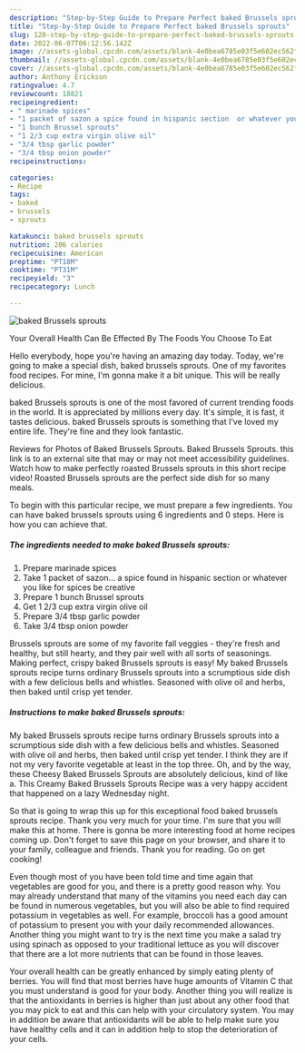```yaml
---
description: "Step-by-Step Guide to Prepare Perfect baked Brussels sprouts"
title: "Step-by-Step Guide to Prepare Perfect baked Brussels sprouts"
slug: 128-step-by-step-guide-to-prepare-perfect-baked-brussels-sprouts
date: 2022-06-07T06:12:56.142Z
image: //assets-global.cpcdn.com/assets/blank-4e0bea6785e03f5e602ec562f230caae08da540cada707380b4fe1bbebba43da.png
thumbnail: //assets-global.cpcdn.com/assets/blank-4e0bea6785e03f5e602ec562f230caae08da540cada707380b4fe1bbebba43da.png
cover: //assets-global.cpcdn.com/assets/blank-4e0bea6785e03f5e602ec562f230caae08da540cada707380b4fe1bbebba43da.png
author: Anthony Erickson
ratingvalue: 4.7
reviewcount: 18821
recipeingredient:
- " marinade spices"
- "1 packet of sazon a spice found in hispanic section  or whatever you like for spices be creative"
- "1 bunch Brussel sprouts"
- "1 2/3 cup extra virgin olive oil"
- "3/4 tbsp garlic powder"
- "3/4 tbsp onion powder"
recipeinstructions:

categories:
- Recipe
tags:
- baked
- brussels
- sprouts

katakunci: baked brussels sprouts 
nutrition: 206 calories
recipecuisine: American
preptime: "PT18M"
cooktime: "PT31M"
recipeyield: "3"
recipecategory: Lunch

---
```



![baked Brussels sprouts](//assets-global.cpcdn.com/assets/blank-4e0bea6785e03f5e602ec562f230caae08da540cada707380b4fe1bbebba43da.png)

Your Overall Health Can Be Effected By The Foods You Choose To Eat

Hello everybody, hope you're having an amazing day today. Today, we're going to make a special dish, baked brussels sprouts. One of my favorites food recipes. For mine, I'm gonna make it a bit unique. This will be really delicious.

baked Brussels sprouts is one of the most favored of current trending foods in the world. It is appreciated by millions every day. It's simple, it is fast, it tastes delicious. baked Brussels sprouts is something that I've loved my entire life. They're fine and they look fantastic.

Reviews for Photos of Baked Brussels Sprouts. Baked Brussels Sprouts. this link is to an external site that may or may not meet accessibility guidelines. Watch how to make perfectly roasted Brussels sprouts in this short recipe video! Roasted Brussels sprouts are the perfect side dish for so many meals.


To begin with this particular recipe, we must prepare a few ingredients. You can have baked brussels sprouts using 6 ingredients and 0 steps. Here is how you can achieve that.

<!--inarticleads1-->

##### The ingredients needed to make baked Brussels sprouts:

1. Prepare  marinade spices
1. Take 1 packet of sazon... a spice found in hispanic section  or whatever you like for spices be creative
1. Prepare 1 bunch Brussel sprouts
1. Get 1 2/3 cup extra virgin olive oil
1. Prepare 3/4 tbsp garlic powder
1. Take 3/4 tbsp onion powder


Brussels sprouts are some of my favorite fall veggies - they&#39;re fresh and healthy, but still hearty, and they pair well with all sorts of seasonings. Making perfect, crispy baked Brussels sprouts is easy! My baked Brussels sprouts recipe turns ordinary Brussels sprouts into a scrumptious side dish with a few delicious bells and whistles. Seasoned with olive oil and herbs, then baked until crisp yet tender. 

<!--inarticleads2-->

##### Instructions to make baked Brussels sprouts:



My baked Brussels sprouts recipe turns ordinary Brussels sprouts into a scrumptious side dish with a few delicious bells and whistles. Seasoned with olive oil and herbs, then baked until crisp yet tender. I think they are if not my very favorite vegetable at least in the top three. Oh, and by the way, these Cheesy Baked Brussels Sprouts are absolutely delicious, kind of like a. This Creamy Baked Brussels Sprouts Recipe was a very happy accident that happened on a lazy Wednesday night. 

So that is going to wrap this up for this exceptional food baked brussels sprouts recipe. Thank you very much for your time. I'm sure that you will make this at home. There is gonna be more interesting food at home recipes coming up. Don't forget to save this page on your browser, and share it to your family, colleague and friends. Thank you for reading. Go on get cooking!

Even though most of you have been told time and time again that vegetables are good for you, and there is a pretty good reason why. You may already understand that many of the vitamins you need each day can be found in numerous vegetables, but you will also be able to find required potassium in vegetables as well. For example, broccoli has a good amount of potassium to present you with your daily recommended allowances. Another thing you might want to try is the next time you make a salad try using spinach as opposed to your traditional lettuce as you will discover that there are a lot more nutrients that can be found in those leaves.

Your overall health can be greatly enhanced by simply eating plenty of berries. You will find that most berries have huge amounts of Vitamin C that you must understand is good for your body. Another thing you will realize is that the antioxidants in berries is higher than just about any other food that you may pick to eat and this can help with your circulatory system. You may in addition be aware that antioxidants will be able to help make sure you have healthy cells and it can in addition help to stop the deterioration of your cells.

